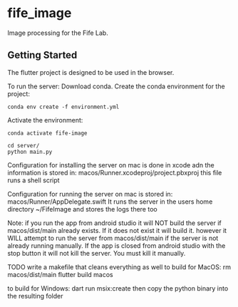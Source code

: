 # fife_image

Image processing for the Fife Lab.

## Getting Started

The flutter project is designed to be used in the browser.

To run the server:
Download conda. Create the conda environment for the project:
```
conda env create -f environment.yml
```
Activate the environment:
```
conda activate fife-image
```

```
cd server/
python main.py
```

Configuration for installing the server on mac is done in xcode adn the information is stored in:
macos/Runner.xcodeproj/project.pbxproj
this file runs a shell script 

Configuration for running the server on mac is stored in:
macos/Runner/AppDelegate.swift
It runs the server in the users home directory ~/FifeImage and stores the logs there too

Note: if you run the app from android studio it will NOT build the server if macos/dist/main 
already exists. If it does not exist it will build it.
however it WILL attempt to run the server from macos/dist/main if the server is not already running
manually.
If the app is closed from android studio with the stop button it will not kill the server. You
must kill it manually.

TODO write a makefile that cleans everything as well
to build for MacOS:
rm macos/dist/main
flutter build macos

to build for Windows:
dart run msix:create
then copy the python binary into the resulting folder

